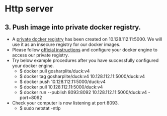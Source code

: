 # Http server
## 3. Push image into private docker registry.
- A [private docker registry](https://github.com/docker/distribution) has been created on 10.128.112.11:5000. We will use it as an insecure registry for our docker images.
- Please follow [official instructions](https://docs.docker.com/registry/insecure/) and configure your docker engine to access our private registry.
- Try below example procedures after you have successfully configured your docker engine.
  - $ docker pull gosharplite/duck:v4
  - $ docker tag gosharplite/duck:v4 10.128.112.11:5000/duck:v4
  - $ docker push 10.128.112.11:5000/duck:v4
  - $ docker pull 10.128.112.11:5000/duck:v4
  - $ docker run --publish 8093:8092 10.128.112.11:5000/duck:v4 -port=8092
- Check your computer is now listening at port 8093.
  - $ sudo netstat -ntlp
